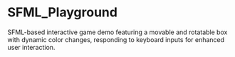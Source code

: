 # SFML_Playground
SFML-based interactive game demo featuring a movable and rotatable box with dynamic color changes, responding to keyboard inputs for enhanced user interaction.
